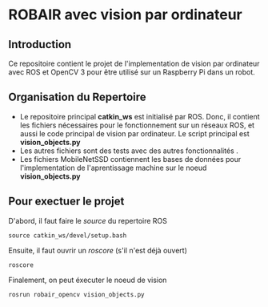# ROBAIR avec vision par ordinateur

## Introduction
Ce repositoire contient le projet de l'implementation de vision par ordinateur avec ROS et OpenCV 3 pour être utilisé sur un Raspberry Pi dans un robot.

## Organisation du Repertoire
* Le repositoire principal **catkin_ws** est initialisé par ROS. Donc, il contient les fichiers nécessaires pour le fonctionnement sur un réseaux ROS, et aussi le code principal de vision par ordinateur. Le script principal est **vision_objects.py**
* Les autres fichiers sont des tests avec des autres fonctionnalités .
* Les fichiers MobileNetSSD contiennent les bases de données pour l'implementation de l'aprentissage machine sur le noeud **vision_objects.py**

## Pour exectuer le projet
D'abord, il faut faire le *source* du repertoire ROS
```
source catkin_ws/devel/setup.bash
```
Ensuite, il faut ouvrir un *roscore* (s'il n'est déjà ouvert)
```
roscore
```
Finalement, on peut éxecuter le noeud de vision
```
rosrun robair_opencv vision_objects.py
```

